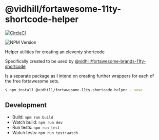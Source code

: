 # @vidhill/fortawesome-11ty-shortcode-helper

[![CircleCI](https://circleci.com/gh/vidhill/fortawesome-11ty-shortcode-helpers/tree/main.svg?style=shield)](https://circleci.com/gh/vidhill/fortawesome-11ty-shortcode-helpers/tree/main)

![NPM Version](https://img.shields.io/npm/v/@vidhill/fortawesome-11ty-shortcode-helper?style=flat-square)

Helper utilities for creating an eleventy shortcode

Specifically created to be used by [@vidhill/fortawesome-brands-11ty-shortcode](https://github.com/vidhill/fortawesome-brands-svg-11ty-shortcode)

Is a separate package as I intend on creating further wrappers for each of the free fortawesome sets.

```bash
$ npm install @vidhill/fortawesome-11ty-shortcode-helper --save
```

## Development

-   Build: `npm run build`
-   Watch build: `npm run dev`
-   Run tests: `npm run test`
-   Watch tests: `npm run test:watch`
